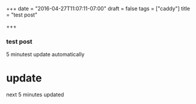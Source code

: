 +++ 
date = "2016-04-27T11:07:11-07:00" 
draft = false 
tags = ["caddy"] 
title = "test post"

+++

### test post

5 minutest update automatically

# update

next 5 minutes updated
